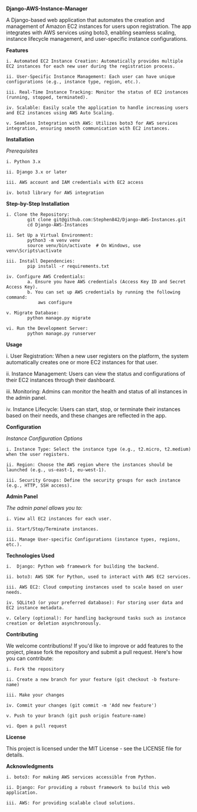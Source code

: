 **Django-AWS-Instance-Manager**

A Django-based web application that automates the creation and management of Amazon EC2 instances for users upon registration. The app integrates with AWS services using boto3, enabling seamless scaling, instance lifecycle management, and user-specific instance configurations.

**Features**

    i. Automated EC2 Instance Creation: Automatically provides multiple EC2 instances for each new user during the registration process.

    ii. User-Specific Instance Management: Each user can have unique configurations (e.g., instance type, region, etc.).

    iii. Real-Time Instance Tracking: Monitor the status of EC2 instances (running, stopped, terminated).

    iv. Scalable: Easily scale the application to handle increasing users and EC2 instances using AWS Auto Scaling.

    v. Seamless Integration with AWS: Utilizes boto3 for AWS services integration, ensuring smooth communication with EC2 instances.

**Installation**

_Prerequisites_

    i. Python 3.x

    ii. Django 3.x or later

    iii. AWS account and IAM credentials with EC2 access

    iv. boto3 library for AWS integration

**Step-by-Step Installation**

    i. Clone the Repository:
            git clone git@github.com:Stephen842/Django-AWS-Instances.git
            cd Django-AWS-Instances

    ii. Set Up a Virtual Environment:
            python3 -m venv venv
            source venv/bin/activate  # On Windows, use venv\Scripts\activate

    iii. Install Dependencies:
            pip install -r requirements.txt

    iv. Configure AWS Credentials:
            a. Ensure you have AWS credentials (Access Key ID and Secret Access Key).
            b. You can set up AWS credentials by running the following command:
                aws configure

    v. Migrate Database:
            python manage.py migrate

    vi. Run the Development Server:
            python manage.py runserver

**Usage**

i. User Registration:
        When a new user registers on the platform, the system automatically creates one or more EC2 instances for that user.

ii. Instance Management:
        Users can view the status and configurations of their EC2 instances through their dashboard.

iii. Monitoring:
        Admins can monitor the health and status of all instances in the admin panel.

iv. Instance Lifecycle:
        Users can start, stop, or terminate their instances based on their needs, and these changes are reflected in the app.

**Configuration**

_Instance Configuration Options_

    i. Instance Type: Select the instance type (e.g., t2.micro, t2.medium) when the user registers.

    ii. Region: Choose the AWS region where the instances should be launched (e.g., us-east-1, eu-west-1).

    iii. Security Groups: Define the security groups for each instance (e.g., HTTP, SSH access).

**Admin Panel**

_The admin panel allows you to:_

    i. View all EC2 instances for each user.

    ii. Start/Stop/Terminate instances.

    iii. Manage User-specific Configurations (instance types, regions, etc.).

**Technologies Used**

    i.  Django: Python web framework for building the backend.

    ii. boto3: AWS SDK for Python, used to interact with AWS EC2 services.

    iii. AWS EC2: Cloud computing instances used to scale based on user needs.

    iv. SQLite3 (or your preferred database): For storing user data and EC2 instance metadata.

    v. Celery (optional): For handling background tasks such as instance creation or deletion asynchronously.

**Contributing**

We welcome contributions! If you'd like to improve or add features to the project, please fork the repository and submit a pull request. Here's how you can contribute:

    i. Fork the repository

    ii. Create a new branch for your feature (git checkout -b feature-name)

    iii. Make your changes

    iv. Commit your changes (git commit -m 'Add new feature')

    v. Push to your branch (git push origin feature-name)

    vi. Open a pull request

**License**

This project is licensed under the MIT License - see the LICENSE file for details.

**Acknowledgments**

    i. boto3: For making AWS services accessible from Python.

    ii. Django: For providing a robust framework to build this web application.

    iii. AWS: For providing scalable cloud solutions.
